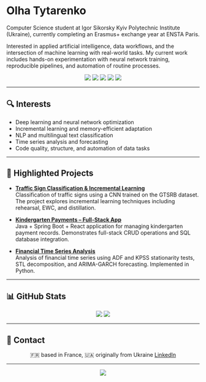 # Olha Tytarenko

Computer Science student at Igor Sikorsky Kyiv Polytechnic Institute (Ukraine), currently completing an Erasmus+ exchange year at ENSTA Paris.

Interested in applied artificial intelligence, data workflows, and the intersection of machine learning with real-world tasks. My current work includes hands-on experimentation with neural network training, reproducible pipelines, and automation of routine processes.

<p align="center">
  <img src="https://img.shields.io/badge/Python-3670A0?style=for-the-badge&logo=python&logoColor=ffdd54"/>
  <img src="https://img.shields.io/badge/Java-ED8B00?style=for-the-badge&logo=java&logoColor=white"/>
  <img src="https://img.shields.io/badge/C++-00599C?style=for-the-badge&logo=c%2B%2B&logoColor=white"/>
  <img src="https://img.shields.io/badge/Jupyter-F37626?style=for-the-badge&logo=jupyter&logoColor=white"/>
  <img src="https://img.shields.io/badge/LaTeX-47A141?style=for-the-badge&logo=latex&logoColor=white"/>
</p>

---

## 🔍 Interests

- Deep learning and neural network optimization  
- Incremental learning and memory-efficient adaptation  
- NLP and multilingual text classification  
- Time series analysis and forecasting  
- Code quality, structure, and automation of data tasks

---

## 🔹 Highlighted Projects

- **[Traffic Sign Classification & Incremental Learning](https://github.com/haelgh/traffic-sign-classification)**  
  Classification of traffic signs using a CNN trained on the GTSRB dataset. The project explores incremental learning techniques including rehearsal, EWC, and distillation.

- **[Kindergarten Payments – Full-Stack App](https://github.com/haelgh/KindergartenPayments)**  
  Java + Spring Boot + React application for managing kindergarten payment records. Demonstrates full-stack CRUD operations and SQL database integration.

- **[Financial Time Series Analysis](https://github.com/haelgh/financial-time-series-analysis)**  
  Analysis of financial time series using ADF and KPSS stationarity tests, STL decomposition, and ARIMA-GARCH forecasting. Implemented in Python.

---

## 📊 GitHub Stats

<p align="center">
  <img src="https://github-readme-stats.vercel.app/api?username=haelgh&show_icons=true&theme=default"/>
  <img src="https://github-readme-stats.vercel.app/api/top-langs/?username=haelgh&layout=compact"/>
</p>

---

## 💬 Contact

<p align="center">
🇫🇷 based in France, 🇺🇦 originally from Ukraine  
<a href="https://www.linkedin.com/in/olha--tytarenko/">LinkedIn</a>
</p>

---

<p align="center">
  <img src="https://img.shields.io/badge/Current%20Focus-Incremental%20Learning-blueviolet?style=flat-square"/>
</p>
